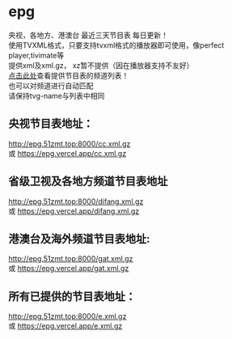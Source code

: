 # epg
央视，各地方、港澳台 最近三天节目表 每日更新！  
使用TVXML格式，只要支持tvxml格式的播放器即可使用，像perfect player,tivimate等  
提供xml及xml.gz， xz暂不提供（因在播放器支持不友好）  
[点击此处](http://epg.51zmt.top:8000 "提供节目表频道列表")查看提供节目表的频道列表！  
也可以对频道进行自动匹配  
请保持tvg-name与列表中相同


## 央视节目表地址：
http://epg.51zmt.top:8000/cc.xml.gz  
或
https://epg.vercel.app/cc.xml.gz

## 省级卫视及各地方频道节目表地址
http://epg.51zmt.top:8000/difang.xml.gz  
或
https://epg.vercel.app/difang.xml.gz

## 港澳台及海外频道节目表地址:
http://epg.51zmt.top:8000/gat.xml.gz  
或
https://epg.vercel.app/gat.xml.gz

## 所有已提供的节目表地址：
http://epg.51zmt.top:8000/e.xml.gz  
或
https://epg.vercel.app/e.xml.gz
